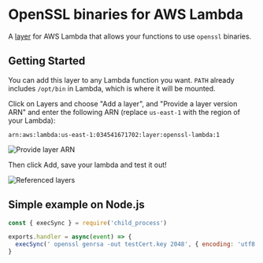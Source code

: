 # OpenSSL binaries for AWS Lambda

A [layer](https://aws.amazon.com/about-aws/whats-new/2018/11/aws-lambda-now-supports-custom-runtimes-and-layers/)
for AWS Lambda that allows your functions to use `openssl` binaries.

## Getting Started

You can add this layer to any Lambda function you want.
`PATH` already includes `/opt/bin` in Lambda, which is where it will be mounted.

Click on Layers and choose "Add a layer", and "Provide a layer version
ARN" and enter the following ARN (replace `us-east-1` with the region of your Lambda):

```
arn:aws:lambda:us-east-1:034541671702:layer:openssl-lambda:1
```

![Provide layer ARN](https://raw.githubusercontent.com/alexandredavi/openssl-lambda-layer/master/img/provide.PNG "Provide layer ARN screenshot")

Then click Add, save your lambda and test it out!

![Referenced layers](https://raw.githubusercontent.com/alexandredavi/openssl-lambda-layer/master/img/referenced.PNG "Referenced layer ARN screenshot")

## Simple example on Node.js

```js
const { execSync } = require('child_process')

exports.handler = async(event) => {
  execSync(' openssl genrsa -out testCert.key 2048', { encoding: 'utf8', stdio: 'inherit' })
}
```
